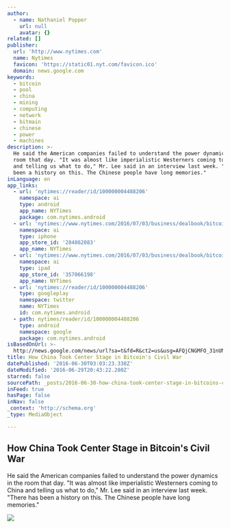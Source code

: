 ```yaml
---
author:
  - name: Nathaniel Popper
    url: null
    avatar: {}
related: []
publisher:
  url: 'http://www.nytimes.com'
  name: Nytimes
  favicon: 'https://static01.nyt.com/favicon.ico'
  domain: news.google.com
keywords:
  - bitcoin
  - pool
  - china
  - mining
  - computing
  - network
  - bitmain
  - chinese
  - power
  - machines
description: >-
  He said the American companies failed to understand the power dynamics in the
  room that day. "It was almost like imperialistic Westerners coming to China
  and telling us what to do," Mr. Lee said in an interview last week. "There has
  been a history on this. The Chinese people have long memories."
inLanguage: en
app_links:
  - url: 'nytimes://reader/id/100000004488206'
    namespace: ai
    type: android
    app_name: NYTimes
    package: com.nytimes.android
  - url: 'nytimes://www.nytimes.com/2016/07/03/business/dealbook/bitcoin-china.html'
    namespace: ai
    type: iphone
    app_store_id: '284862083'
    app_name: NYTimes
  - url: 'nytimes://www.nytimes.com/2016/07/03/business/dealbook/bitcoin-china.html'
    namespace: ai
    type: ipad
    app_store_id: '357066198'
    app_name: NYTimes
  - url: 'nytimes://reader/id/100000004488206'
    type: googleplay
    namespace: twitter
    name: NYTimes
    id: com.nytimes.android
  - path: nytimes/reader/id/100000004488206
    type: android
    namespace: google
    package: com.nytimes.android
isBasedOnUrl: >-
  http://news.google.com/news/url?sa=t&fd=R&ct2=us&usg=AFQjCNGMFO_31nUNyR8By8GfsV9H1UyQyQ&clid=c3a7d30bb8a4878e06b80cf16b898331&ei=cDJ0V8iCIZvPhQGk6bygDA&url=http://www.nytimes.com/2016/07/03/business/dealbook/bitcoin-china.html
title: How China Took Center Stage in Bitcoin's Civil War
datePublished: '2016-06-30T03:03:23.338Z'
dateModified: '2016-06-29T20:43:22.280Z'
starred: false
sourcePath: _posts/2016-06-30-how-china-took-center-stage-in-bitcoins-civil-war.md
inFeed: true
hasPage: false
inNav: false
_context: 'http://schema.org'
_type: MediaObject

---
```

<article style=""><h1>How China Took Center Stage in Bitcoin's Civil War</h1><p>He said the American companies failed to understand the power dynamics in the room that day. "It was almost like imperialistic Westerners coming to China and telling us what to do," Mr. Lee said in an interview last week. "There has been a history on this. The Chinese people have long memories."</p><img src="https://static01.nyt.com/images/2016/06/29/business/db-chinabit-slide-VKKA/db-chinabit-slide-VKKA-facebookJumbo.jpg" /></article>
